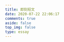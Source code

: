 ```yaml
---
title: 即刻短文
date: 2020-07-22 22:06:17
comments: true
aside: false
top_img: false
type: essay
---
```


<div id="qexot"></div>
<script src="https://cdn.jsdelivr.net/npm/qexo-static@1.6.0/hexo/talks.js"></script>
<link rel="stylesheet" href="https://cdn.jsdelivr.net/npm/qexo-static@1.6.0/hexo/talks.css">
<script>showQexoTalks("qexot", "https://qexo.newggj.cn", 5)</script>